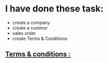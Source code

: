 # I have done these task:
- create a company
- create a custmor
- sales order
- create Terms & Conditions

## [Terms & conditions : ](https://erp.gndec.ac.in/desk#List/Terms%20and%20Conditions/List)
